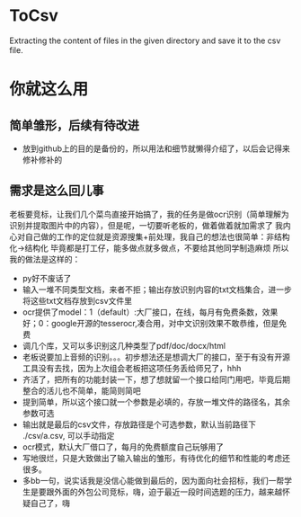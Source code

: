 # ToCsv
Extracting the content of files in the given directory and save it to the csv file.
# 你就这么用

## 简单雏形，后续有待改进
- 放到github上的目的是备份的，所以用法和细节就懒得介绍了，以后会记得来修补修补的
## 需求是这么回儿事
老板要竞标，让我们几个菜鸟直接开始搞了，我的任务是做ocr识别（简单理解为识别并提取图片中的内容），但是呢，一切要听老板的，做着做着就加需求了
我内心对自己做的工作的定位就是资源搜集+前处理，我自己的想法也很简单：非结构化->结构化
毕竟都是打工仔，能多做点就多做点，不要给其他同学制造麻烦
所以我的做法是这样的：
- py好不废话了
- 输入一堆不同类型文档，来者不拒；输出存放识别内容的txt文档集合，进一步将这些txt文档存放到csv文件里
- ocr提供了model：1（default）:大厂接口，在线，每月有免费条数，效果好；0：google开源的tesserocr,凑合用，对中文识别效果不敢恭维，但是免费
- 调几个库，又可以多识别这几种类型了pdf/doc/docx/html
- 老板说要加上音频的识别。。。初步想法还是想调大厂的接口，至于有没有开源工具没有去找，因为上次组会老板把这项任务丢给师兄了，hhh
- 齐活了，把所有的功能封装一下，想了想就留一个接口给同门用吧，毕竟后期整合的活儿也不简单，能简则简吧
- 提到简单，所以这个接口就一个参数是必填的，存放一堆文件的路径名，其余参数可选
- 输出就是最后的csv文件，存放路径是个可选参数，默认当前路径下 ./csv/a.csv, 可以手动指定
- ocr模式，默认大厂借口了，每月的免费额度自己玩够用了
- 写地很烂，只是大致做出了输入输出的雏形，有待优化的细节和性能的考虑还很多。
- 多bb一句，说实话我是没信心能做到最后的，因为面向社会招标，我们一帮学生是要跟外面的外包公司竞标，嗨，迫于最近一段时间选题的压力，越来越怀疑自己了，嗨
